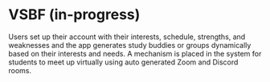 # VSBF (in-progress)
Users set up their account with their interests, schedule, strengths, and weaknesses and the app generates study buddies or groups dynamically based on their interests and needs. A mechanism is placed in the system for students to meet up virtually using auto generated Zoom and Discord rooms.
